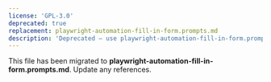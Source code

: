 ```yaml
---
license: 'GPL-3.0'
deprecated: true
replacement: playwright-automation-fill-in-form.prompts.md
description: 'Deprecated – use playwright-automation-fill-in-form.prompts.md instead.'
---
```


This file has been migrated to **playwright-automation-fill-in-form.prompts.md**. Update any references.
